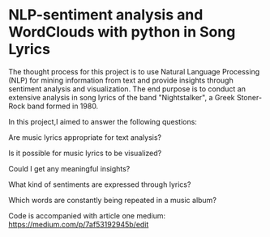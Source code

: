# NLP-sentiment analysis and WordClouds with python in Song Lyrics

The thought process for this project is to use Natural Language Processing (NLP) for mining information from text and provide insights through sentiment analysis and visualization.
The end purpose is to conduct an extensive analysis in song lyrics of the band  "Nightstalker", a Greek Stoner-Rock band formed in 1980.

In this project,I aimed to answer the following questions:

Are music lyrics appropriate for text analysis?

Is it possible for music lyrics to be visualized?

Could I get any meaningful insights?

What kind of sentiments are expressed through lyrics?

Which words are constantly being repeated in a music album?


Code is accompanied with article one medium:
https://medium.com/p/7af53192945b/edit
